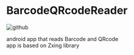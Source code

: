 # BarcodeQRcodeReader

![github](https://user-images.githubusercontent.com/19555981/27234423-48dcf5be-52bd-11e7-9d01-29755c65a645.png)

android app that reads Barcode and QRcode
<br/>app is based on Zxing library

